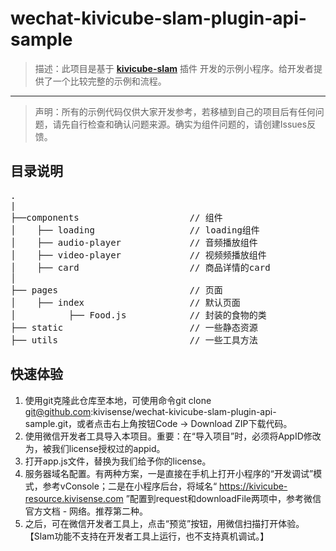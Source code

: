 # wechat-kivicube-slam-plugin-api-sample

> 描述：此项目是基于 **[kivicube-slam](https://mp.weixin.qq.com/wxopen/plugindevdoc?appid=wx12ad8a61f049ea02&token=561137318&lang=zh_CN)** 插件 开发的示例小程序。给开发者提供了一个比较完整的示例和流程。


---

>声明：所有的示例代码仅供大家开发参考，若移植到自己的项目后有任何问题，请先自行检查和确认问题来源。确实为组件问题的，请创建Issues反馈。

## 目录说明
<pre>
.
|
├──components                     // 组件
│    ├── loading                  // loading组件
│    ├── audio-player             // 音频播放组件
│    ├── video-player             // 视频频播放组件
│    ├── card                     // 商品详情的card
│    
├── pages                         // 页面
│    ├── index                    // 默认页面
│          ├── Food.js            // 封装的食物的类
├── static                        // 一些静态资源
├── utils                         // 一些工具方法
</pre>

## 快速体验

1. 使用git克隆此仓库至本地，可使用命令git clone git@github.com:kivisense/wechat-kivicube-slam-plugin-api-sample.git，或者点击右上角按钮Code -> Download ZIP下载代码。
2. 使用微信开发者工具导入本项目。重要：在“导入项目”时，必须将AppID修改为，被我们license授权过的appid。
3. 打开app.js文件，替换为我们给予你的license。
4. 服务器域名配置。有两种方案，一是直接在手机上打开小程序的“开发调试”模式，参考vConsole；二是在小程序后台，将域名“ https://kivicube-resource.kivisense.com ”配置到request和downloadFile两项中，参考微信官方文档 - 网络。推荐第二种。
5. 之后，可在微信开发者工具上，点击“预览”按钮，用微信扫描打开体验。【Slam功能不支持在开发者工具上运行，也不支持真机调试。】


